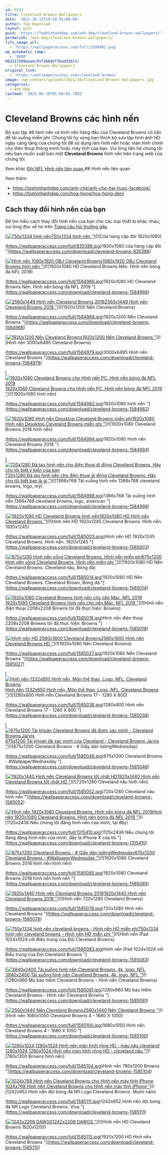 ```yaml
---
id: 9221
title: Cleveland Browns Wallpapers
date: '2021-10-13T19:50:01+00:00'
author: Top Download
layout: post
guid: 'https://Tophinhanhdep.com/anh-dep/cleveland-browns-wallpapers/'
permalink: /anh-dep/cleveland-browns-wallpapers/
fifu_image_url:
  - 'https://wallpaperaccess.com/full/1584962.png'
wp_automatic_camp:
  - '8098'
083217509aaaec9172b692f7bad358c5:
  - Cleveland Browns Wallpapers
original_link:
  - 'https://wallpaperaccess.com/cleveland-browns'
image: /wp-content/uploads/2021/10/Cleveland-Browns-Wallpapers.jpg
categories:
  - Ảnh Đẹp
lastmod: '2025-06-20T05:08:05.780Z'
---
```

# Cleveland Browns các hình nền

Bộ sưu tập 46 hình nền và hình nền hàng đầu của Cleveland Browns có sẵn để tải xuống miễn phí. Chúng tôi hy vọng bạn thích bộ sưu tập hình ảnh HD ngày càng tăng của chúng tôi để sử dụng làm hình nền hoặc màn hình chính cho điện thoại thông minh hoặc máy tính của bạn. Vui lòng liên hệ chúng tôi nếu bạn muốn xuất bản một **Cleveland Browns** hình nền trên trang web của chúng tôi.

Xem khác [Đội NFL](https://wallpaperaccess.com/list/nfl-teams) [Hình nền liên quan ](#related) ## Hình nền liên quan.

   
 Xem thêm:

   
- <https://tophinhanhdep.com/anh-che/anh-che-hai-huoc-facebook/>
- <https://tophinhanhdep.com/hoa-hong/hoa-hong-den/>

## Cách thay đổi hình nền của bạn

Để tìm hiểu cách thay đổi hình nền của bạn cho các loại thiết bị khác nhau, vui lòng đọc về nó trên [Trang câu hỏi thường gặp](https://tophinhanhdep.com/faq/).

  
[[![750x1334 hình nền](https://wallpaperaccess.com/full/1584962.png)750x1334 hình nền "](https://wallpaperaccess.com/download/cleveland-browns-1584962)](![Cửa hàng cặp đôi 1920x1080)

(https://wallpaperaccess.com/full/835386.jpg)1920x1080 cửa hàng cặp đôi "](https://wallpaperaccess.com/download/cleveland-browns-835386)

[[![Hình nền 1080x1920 OBJ Cleveland Browns](https://wallpaperaccess.com/full/1584964.jpg)1080x1920 OBJ Cleveland Browns hình nền "](https://wallpaperaccess.com/download/cleveland-browns-1584964)](![1920x1080 HD Cleveland Browns Nền.  Hình nền bóng đá NFL 2019)

(https://wallpaperaccess.com/full/1584966.jpg)1920x1080 HD Cleveland Browns Nền. Hình nền bóng đá NFL 2019 "](https://wallpaperaccess.com/download/cleveland-browns-1584966)

[[![2560x1449 Hình nền Cleveland Browns 2018](https://wallpaperaccess.com/full/1584967.jpg)2560x1449 Hình nền Cleveland Browns 2018 "](https://wallpaperaccess.com/download/cleveland-browns-1584967)](![1920x1200 Nền Cleveland Browns)

(https://wallpaperaccess.com/full/1584968.jpg)1920x1200 Nền Cleveland Browns "](https://wallpaperaccess.com/download/cleveland-browns-1584968)

[[![1920x1200 Nền Cleveland Browns](https://wallpaperaccess.com/full/1584974.jpg)1920x1200 Nền Cleveland Browns "](https://wallpaperaccess.com/download/cleveland-browns-1584974)](![Hình nền 3000x6495 Cleveland Browns)

(https://wallpaperaccess.com/full/1584979.jpg)3000x6495 Hình nền Cleveland Browns "](https://wallpaperaccess.com/download/cleveland-browns-1584979)

[[![1920x1080 Cleveland Browns cho Hình nền PC.  Hình nền bóng đá NFL 2019](https://wallpaperaccess.com/full/1584981.jpg)1920x1080 Cleveland Browns cho Hình nền PC. Hình nền bóng đá NFL 2019 "](https://wallpaperaccess.com/download/cleveland-browns-1584981)](![1920x1080 hình nền)

(https://wallpaperaccess.com/full/1584982.jpg)1920x1080 hình nền "](https://wallpaperaccess.com/download/cleveland-browns-1584982)

[[![1920x1080 Hình nền Dessktop Cleveland Browns miễn phí](https://wallpaperaccess.com/full/1584990.jpg)1920x1080 Hình nền Dessktop Cleveland Browns miễn phí "](https://wallpaperaccess.com/download/cleveland-browns-1584990)](![1920x1080 Cleveland Browns 2018 hình nền)

(https://wallpaperaccess.com/full/1584994.jpg)1920x1080 Hình nền Cleveland Browns 2018 "](https://wallpaperaccess.com/download/cleveland-browns-1584994)

[[![720x1280 Đã tạo hình nền cho điện thoại di động Cleveland Browns, Hãy cho tôi biết ý kiến ​​của bạn](https://wallpaperaccess.com/full/1584995.jpg)720x1280 Đã tạo hình nền cho điện thoại di động Cleveland Browns, Hãy cho tôi biết bạn là gì "](https://wallpaperaccess.com/download/cleveland-browns-1584995)](![1366x768 Tải xuống hình nền 1366x768 cleveland browns, logo, mỹ)

(https://wallpaperaccess.com/full/1584998.jpg)1366x768 Tải xuống hình nền 1366x768 cleveland browns, logo, american "](https://wallpaperaccess.com/download/cleveland-browns-1584998)

[[![1920x1080 HD Cleveland Browns hình nền](https://wallpaperaccess.com/full/1585001.png)1920x1080 HD Hình nền Cleveland Browns "](https://wallpaperaccess.com/download/cleveland-browns-1585001)](![Hình nền HD 1920x1245 Cleveland Browns.  Hình nền.  1920x1245)

(https://wallpaperaccess.com/full/1585003.png)Hình nền HD 1920x1245 Cleveland Browns. Hình nền. 1920x1245 "](https://wallpaperaccess.com/download/cleveland-browns-1585003)

[[![675x1200 Hình nền sống Cleveland Browns, Hình nền miễn phí](https://wallpaperaccess.com/full/1585005.jpg)675x1200 Hình nền sống Cleveland Browns, Hình nền miễn phí "](https://wallpaperaccess.com/download/cleveland-browns-1585005)](![1920x1080 HD Nền Cleveland Browns.  Cleveland nâu, Bóng đá)

(https://wallpaperaccess.com/full/1585014.jpg)1920x1080 HD Nền Cleveland Browns. Cleveland Brown, Bóng đá "](https://wallpaperaccess.com/download/cleveland-browns-1585014)

[[![1920x1080 Cleveland Browns hình nền cho nền Mac.  NFL 2019](https://wallpaperaccess.com/full/1585016.jpg)1920x1080 Cleveland Browns hình nền cho nền Mac. NFL 2019 "](https://wallpaperaccess.com/download/cleveland-browns-1585016)](![Hình nền điện thoại 2208x2208 Browns tôi đã thực hiện: Browns)

(https://wallpaperaccess.com/full/1585018.jpg)Hình nền điện thoại 2208x2208 Browns tôi đã thực hiện: Browns "](https://wallpaperaccess.com/download/cleveland-browns-1585018)

[[![Hình nền HD 2560x1600 Cleveland Browns](https://wallpaperaccess.com/full/1585022.jpg)2560x1600 Hình nền Cleveland Browns HD "](https://wallpaperaccess.com/download/cleveland-browns-1585022)](![1920x1080 Nền Cleveland Browns)

(https://wallpaperaccess.com/full/1585027.jpg)1920x1080 Nền Cleveland Browns "](https://wallpaperaccess.com/download/cleveland-browns-1585027)

[[![Hình nền 1332x850 Hình nền, Môn thể thao, Logo, NFL, Cleveland Browns](https://wallpaperaccess.com/full/1585029.jpg)Hình nền 1332x850 Hình nền, Môn thể thao, Logo, NFL, Cleveland Browns "](https://wallpaperaccess.com/download/cleveland-browns-1585029)](![1280x800 Hình nền Cleveland Browns 17 - 1280 X 800)

(https://wallpaperaccess.com/full/1585038.jpg)1280x800 Hình nền Cleveland Browns 17 - 1280 X 800 "](https://wallpaperaccess.com/download/cleveland-browns-1585038)

[[![675x1200 Tài khoản Cleveland Browns đã được xác minh - Cleveland Browns Jarvis](https://wallpaperaccess.com/full/1585043.jpg)675x1200 Tài khoản đã xác minh của Cleveland - Cleveland Browns Jarvis "](https://wallpaperaccess.com/download/cleveland-browns-1585043)](![675x1200 Cleveland Browns - # Giấy dán tườngWednesday)

(https://wallpaperaccess.com/full/1585046.jpg)675x1200 Cleveland Browns - #WallpaperWednesday "](https://wallpaperaccess.com/download/cleveland-browns-1585046)

[[![1920x1440 Hình nền Cleveland Browns tốt nhất HD](https://wallpaperaccess.com/full/1585050.jpg)1920x1440 Hình nền Cleveland Browns tốt nhất HD "](https://wallpaperaccess.com/download/cleveland-browns-1585050)](![720x1280 Cleveland nâu hình nền)

(https://wallpaperaccess.com/full/1585052.jpg)720x1280 Cleveland nâu hình nền "](https://wallpaperaccess.com/download/cleveland-browns-1585052)

[[![Hình nền 1920x1080 Cleveland Browns.  Hình nền bóng đá NFL 2019](https://wallpaperaccess.com/full/1585060.jpg)Hình nền 1920x1080 Cleveland Browns. Hình nền bóng đá NFL 2019 "](https://wallpaperaccess.com/download/cleveland-browns-1585060)](![1125x2436 Nếu chúng tôi đăng hình nền của mình, tại đây)

(https://wallpaperaccess.com/full/1315410.jpg)1125x2436 Nếu chúng tôi đang đăng hình nền của mình, đây là iPhone X của tôi "](https://wallpaperaccess.com/download/cleveland-browns-1315410)

[[![675x1200 Cleveland Browns - # Giấy dán tườngWednesday](https://wallpaperaccess.com/full/1585062.jpg)675x1200 Cleveland Browns - #WallpaperWednesday "](https://wallpaperaccess.com/download/cleveland-browns-1585062)](![1920x1080 Cleveland Browns 2018 hình nền hình nền)

(https://wallpaperaccess.com/full/1585065.jpg)1920x1080 Cleveland Browns 2018 hình nền hình nền "](https://wallpaperaccess.com/download/cleveland-browns-1585065)

[[![1920x1440 Hình nền Cleveland Browns 2018](https://wallpaperaccess.com/full/1585069.jpg)1920x1440 Hình nền Cleveland Browns 2018 "](https://wallpaperaccess.com/download/cleveland-browns-1585069)](![Hình nền 720x1280 Cleveland Browns)

(https://wallpaperaccess.com/full/1585078.jpg)720x1280 Hình nền Cleveland Browns "](https://wallpaperaccess.com/download/cleveland-browns-1585078)

[[![750x1334 hình nền cleveland browns - Hình nền HD miễn phí](https://wallpaperaccess.com/full/1585079.png)750x1334 hình nền cleveland browns - Hình nền HD miễn phí "](https://wallpaperaccess.com/download/cleveland-browns-1585079)](![Hình nền iPad 1024x1024 với Biểu trưng của Đội Cleveland Browns)

(https://wallpaperaccess.com/full/1585083.jpg)Hình nền iPad 1024x1024 với Biểu trưng của Đội Cleveland Browns "](https://wallpaperaccess.com/download/cleveland-browns-1585083)

[[![3840x2400 Tải xuống hình nền Cleveland Browns, 4k, logo, NFL](https://wallpaperaccess.com/full/1585086.jpg)3840x2400 Tải xuống hình nền Cleveland Browns, 4k, logo, NFL "](https://wallpaperaccess.com/download/cleveland-browns-1585086)](![1280x960 Mũ bảo hiểm Cleveland Browns - Hình nền Cleveland Browns)

(https://wallpaperaccess.com/full/1585091.jpg)1280x960 Mũ bảo hiểm Cleveland Browns - Hình nền Cleveland Browns "](https://wallpaperaccess.com/download/cleveland-browns-1585091)

[[![2560x1440 Nền Cleveland Browns](https://wallpaperaccess.com/full/1585093.jpg)2560x1440 Nền Cleveland Browns "](https://wallpaperaccess.com/download/cleveland-browns-1585093)](![Hình nền 1680x1050 Cleveland Browns 4 - 1680 X 1050)

(https://wallpaperaccess.com/full/1585100.jpg)1680x1050 Hình nền Cleveland Browns 4 - 1680 X 1050 "](https://wallpaperaccess.com/download/cleveland-browns-1585100)

[[![1280x1024 1280x1024 Hình nền màn hình rộng HD - màu nâu cleveland](https://wallpaperaccess.com/full/1585101.jpg)1280x1024 1280x1024 Hình nền màn hình rộng HD - cleveland nâu "](https://wallpaperaccess.com/download/cleveland-browns-1585101)](![780x1200 Browns hình nền)

(https://wallpaperaccess.com/full/1585104.jpg)Hình nền 780x1200 Browns "](https://wallpaperaccess.com/download/cleveland-browns-1585104)

[[![1024x768 Hình nền Cleveland Browns cho Hình nền máy tính iPhone](https://wallpaperaccess.com/full/1585106.jpg)1024x768 Hình nền Cleveland Browns cho Hình nền máy tính iPhone "](https://wallpaperaccess.com/download/cleveland-browns-1585106)](![1242x952 Hình nền đội bóng đá Nfl Logo Cleveland Browns.  Muôn năm)

(https://wallpaperaccess.com/full/1585111.jpg)1242x952 Hình nền đội bóng đá Nfl Logo Cleveland Browns. Viva "](https://wallpaperaccess.com/download/cleveland-browns-1585111)

[[![1242x2208 DAWGS](https://wallpaperaccess.com/full/1585113.png)1242x2208 DAWGS "](https://wallpaperaccess.com/download/cleveland-browns-1585113)](![Hình nền HD Cleveland Browns 1920x1200)

(https://wallpaperaccess.com/full/1585115.jpg)1920x1200 HD Hình nền Cleveland Browns "](https://wallpaperaccess.com/download/cleveland-browns-1585115)
